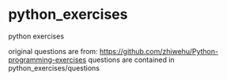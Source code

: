 # python_exercises
python exercises

original questions are from: https://github.com/zhiwehu/Python-programming-exercises
questions are contained in python_exercises/questions
